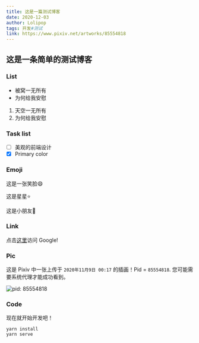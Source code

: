 ```yaml
---
title: 这是一篇测试博客
date: 2020-12-03
author: Lolipop
tags: 开发#测试
link: https://www.pixiv.net/artworks/85554818
---
```

## 这是一条简单的测试博客

### List

- 被窝一无所有
- 为何给我安慰

1. 天空一无所有
2. 为何给我安慰

### Task list

- [ ] 美观的前端设计
- [x] Primary color

### Emoji

这是一张笑脸:smile:

这是星星:star:

这是小朋友:boy:

### Link

点击[这里](https://www.google.com)访问 Google!

### Pic

这是 Pixiv 中一张上传于 `2020年11月9日 00:17` 的插画！Pid = `85554818`. 您可能需要系统代理才能成功看到。

![pid: 85554818](https://i.pximg.net/img-original/img/2020/11/09/01/17/59/85554818_p0.jpg)

### Code

现在就开始开发吧！

``` shell
yarn install
yarn serve
```
